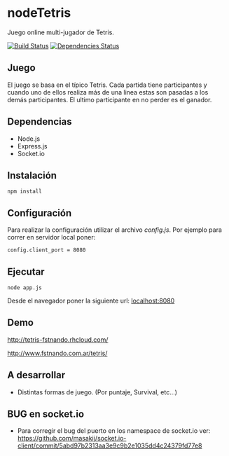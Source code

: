 # nodeTetris

Juego online multi-jugador de Tetris.

  [![Build Status](https://travis-ci.org/fstnando/nodeTetris.svg)](https://travis-ci.org/fstnando/nodeTetris)
  [![Dependencies Status](https://david-dm.org/fstnando/nodeTetris.svg)](https://david-dm.org/fstnando/nodeTetris)

## Juego

El juego se basa en el típico Tetris. Cada partida tiene participantes y cuando uno de ellos realiza más de una linea estas son pasadas a los demás participantes. El ultimo participante en no perder es el ganador.

## Dependencias

* Node.js
* Express.js
* Socket.io

## Instalación

```
npm install
```

## Configuración

Para realizar la configuración utilizar el archivo *config.js*. Por ejemplo para correr en servidor local poner:

```
config.client_port = 8080
```

## Ejecutar

```
node app.js
```
Desde el navegador poner la siguiente url: [localhost:8080](http://localhost:8080)

## Demo

http://tetris-fstnando.rhcloud.com/

http://www.fstnando.com.ar/tetris/

## A desarrollar

* Distintas formas de juego. (Por puntaje, Survival, etc...)

## BUG en socket.io

* Para corregir el bug del puerto en los namespace de socket.io ver: https://github.com/masakij/socket.io-client/commit/5abd97b2313aa3e9c9b2e1035dd4c24379fd77e8
